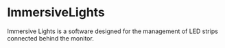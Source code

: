 # ImmersiveLights
Immersive Lights is a software designed for the management of LED strips connected behind the monitor.
